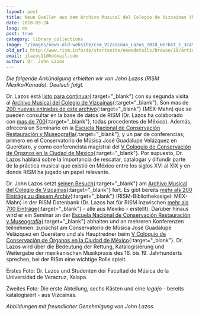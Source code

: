 ```yaml
---
layout: post
title: Neue Quellen aus dem Archivo Musical del Colegio de Vizcaínas (Mexiko)
date: 2018-09-24
lang: de
post: true
category: library_collections
image: "/images/news-old-website/csm_Vizcainas_Lazos_2018_Herbst_1_3c45d0c50c.png"
old_url: http://www.rism.info/de/startseite/newsdetails/browse/18/article/64/new-sources-from-the-archivo-musical-del-colegio-de-vizcainas-mexico.html
email: jlazos11@hotmail.com
author: Dr. John Lazos
---
```


_Die folgende Ankündigung erhielten wir von John Lazos (RISM Mexiko/Kanada). Deutsch folgt._

Dr. Lazos está [listo para continuar](http://www.rism.info/home/newsdetails/?tx_ttnews%5Bmonth%5D=01&tx_ttnews%5Byear%5D=2018&tx_ttnews%5BbackPid%5D=64&tx_ttnews%5Btt_news%5D=1523&cHash=2500fdb8b2aaee1d57ba10ddf2ec9593){:target="_blank"} con su segunda visita al [Archivo Musical del Colegio de Vizcaínas](https://www.vizcainas.mx/archivo){:target="_blank"}. Son mas de [200 nuevas entradas de este archivo](https://opac.rism.info/search?View=rism&siglum=MEX-Mahn&Language=es){:target="_blank"} (MEX-Mahn) que se pueden consultar en la base de datos de RISM (Dr. Lazos ha colaborado con [mas de 700](https://opac.rism.info/search?View=rism&siglum=MEX-*&Language=es){:target="_blank"}, todas procedentes de México). Además, ofrecerá un Seminario en la [Escuela Nacional de Conservación Restauración y Museografía](https://sites.google.com/view/encrymoficial/educaci%C3%B3n-continua){:target="_blank"}, y un par de conferencias; primero en el Conservatorio de Música José Guadalupe Velázquez en Querétaro, y como conferencista magistral del [V Coloquio de Conservación de Órganos en la Ciudad de México](https://sites.google.com/view/encrymoficial/eventos-acad%C3%A9micos){:target="_blank"}. Por supuesto, Dr. Lazos hablará sobre la importancia de rescatar, catalogar y difundir parte de la práctica musical que existió en México entre los siglos XVI al XIX y en donde RISM ha jugado un papel relevante.

Dr. John Lazos setzt [seinen Besuch](http://www.rism.info/home/newsdetails/?tx_ttnews%5Bmonth%5D=01&tx_ttnews%5Byear%5D=2018&tx_ttnews%5BbackPid%5D=64&tx_ttnews%5Btt_news%5D=1523&cHash=2500fdb8b2aaee1d57ba10ddf2ec9593){:target="_blank"} am [Archivo Musical del Colegio de Vizcaínas](https://www.vizcainas.mx/archivo){:target="_blank"} fort. Es gibt bereits [mehr als 200 Einträge zu diesem Archiv](https://opac.rism.info/search?View=rism&siglum=MEX-Mahn){:target="_blank"} (RISM-Bibliothekssigel: MEX-Mahn) in der RISM Datenbank (Dr. Lazos hat für RISM inzwischen [mehr als 700 Einträge](https://opac.rism.info/search?View=rism&siglum=MEX-*){:target="_blank"} - alle aus Mexiko - erstellt). Darüber hinaus wird er ein Seminar an der [Escuela Nacional de Conservación Restauración y Museografía](https://sites.google.com/view/encrymoficial/educaci%C3%B3n-continua){:target="_blank"} abhalten und an mehreren Konferenzen teilnehmen: zunächst am Conservatorio de Música José Guadalupe Velázquez en Querétaro und als Hauptredner beim [V Coloquio de Conservación de Órganos en la Ciudad de México](https://sites.google.com/view/encrymoficial/eventos-acad%C3%A9micos){:target="_blank"}. Dr. Lazos wird über die Bedeutung der Rettung, Katalogisierung und Weitergabe der mexikanischen Musikpraxis des 16. bis 19. Jahrhunderts sprechen, bei der RISm eine wichtige Rolle spielt.

Erstes Foto: Dr. Lazos und Studenten der Facultad de Música de la Universidad de Veracruz, Xalapa.

Zweites Foto: Die erste Abteilung, sechs Kästen und eine _legajo_ - bereits katalogisiert - aus Vizcainas.

_Abbildungen mit freundlicher Genehmigung von John Lazos._
